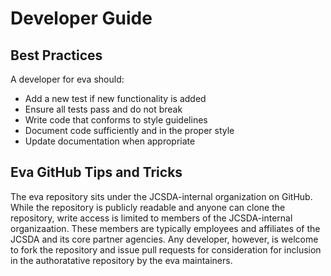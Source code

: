 # Developer Guide

## Best Practices
A developer for eva should:
- Add a new test if new functionality is added
- Ensure all tests pass and do not break
- Write code that conforms to style guidelines
- Document code sufficiently and in the proper style
- Update documentation when appropriate

## Eva GitHub Tips and Tricks
The eva repository sits under the JCSDA-internal organization on GitHub. While the repository is publicly readable and anyone can clone the repository, write access is limited to members of the JCSDA-internal organizaation. These members are typically employees and affiliates of the JCSDA and its core partner agencies. Any developer, however, is welcome to fork the repository and issue pull requests for consideration for inclusion in the authoratative repository by the eva maintainers.
